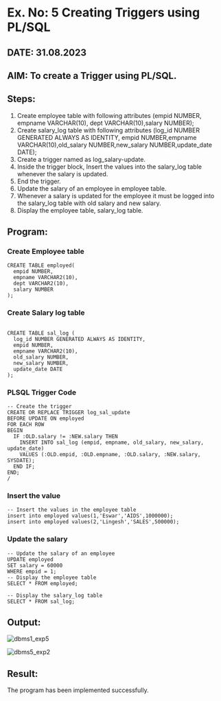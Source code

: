 # Ex. No: 5 Creating Triggers using PL/SQL

## DATE: 31.08.2023

## AIM: To create a Trigger using PL/SQL.

## Steps:
1. Create employee table with following attributes (empid NUMBER, empname VARCHAR(10), dept VARCHAR(10),salary NUMBER);
2. Create salary_log table with following attributes (log_id NUMBER GENERATED ALWAYS AS IDENTITY, empid NUMBER,empname VARCHAR(10),old_salary NUMBER,new_salary NUMBER,update_date DATE);
3. Create a trigger named as log_salary-update.
4. Inside the trigger block, Insert the values into the salary_log table whenever the salary is updated.
5. End the trigger.
6. Update the salary of an employee in employee table.
7. Whenever a salary is updated for the employee it must be logged into the salary_log table with old salary and new salary.
8. Display the employee table, salary_log table.

## Program:

### Create Employee table
```
CREATE TABLE employed(
  empid NUMBER,
  empname VARCHAR2(10),
  dept VARCHAR2(10),
  salary NUMBER
);
```

### Create Salary log table
```

CREATE TABLE sal_log (
  log_id NUMBER GENERATED ALWAYS AS IDENTITY,
  empid NUMBER,
  empname VARCHAR2(10),
  old_salary NUMBER,
  new_salary NUMBER,
  update_date DATE
);
```

### PLSQL Trigger Code
```
-- Create the trigger
CREATE OR REPLACE TRIGGER log_sal_update
BEFORE UPDATE ON employed
FOR EACH ROW
BEGIN
  IF :OLD.salary != :NEW.salary THEN
    INSERT INTO sal_log (empid, empname, old_salary, new_salary, update_date)
    VALUES (:OLD.empid, :OLD.empname, :OLD.salary, :NEW.salary, SYSDATE);
  END IF;
END;
/
```

### Insert the value
```
-- Insert the values in the employee table
insert into employed values(1,'Eswar','AIDS',1000000);
insert into employed values(2,'Lingesh','SALES',500000);
```

### Update the salary
```
-- Update the salary of an employee
UPDATE employed
SET salary = 60000
WHERE empid = 1;
-- Display the employee table
SELECT * FROM employed;

-- Display the salary_log table
SELECT * FROM sal_log;
```

## Output:
![dbms1_exp5](https://github.com/Thirukaalathessvarar-S/Ex-No-5-Creating-Triggers-using-PL-SQL/assets/121166390/f406b622-dcd8-465d-ac31-56162abee902)

![dbms5_exp2](https://github.com/Thirukaalathessvarar-S/Ex-No-5-Creating-Triggers-using-PL-SQL/assets/121166390/7bc39a56-3c44-42e3-9550-b9fcf2610deb)

## Result:
The program has been implemented successfully.
